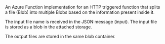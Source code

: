 An Azure Function implementation for an HTTP triggered function that splits a file (Blob) into multiple Blobs based on the information present inside it.

The input file name is received in the JSON message (input). The input file is stored as a blob in the attached storage. 

The output files are stored in the same blob container. 
